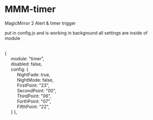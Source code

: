 # MMM-timer
MagicMirror 2 Alert & timer trigger

put in config.js and is working in background
all settings are inside of module

<br>{
<br>&nbsp;&nbsp;&nbsp;&nbsp;&nbsp;module: "timer",
<br>&nbsp;&nbsp;&nbsp;&nbsp;&nbsp;disabled: false,
<br>&nbsp;&nbsp;&nbsp;&nbsp;&nbsp;config: {
<br>&nbsp;&nbsp;&nbsp;&nbsp;&nbsp;&nbsp;&nbsp;&nbsp;&nbsp;&nbsp;NightFade: true,
<br>&nbsp;&nbsp;&nbsp;&nbsp;&nbsp;&nbsp;&nbsp;&nbsp;&nbsp;&nbsp;NightMode: false,
<br>&nbsp;&nbsp;&nbsp;&nbsp;&nbsp;&nbsp;&nbsp;&nbsp;&nbsp;&nbsp;FirstPoint: "23",
<br>&nbsp;&nbsp;&nbsp;&nbsp;&nbsp;&nbsp;&nbsp;&nbsp;&nbsp;&nbsp;SecondPoint: "00",
<br>&nbsp;&nbsp;&nbsp;&nbsp;&nbsp;&nbsp;&nbsp;&nbsp;&nbsp;&nbsp;ThirdPoint: "06",
<br>&nbsp;&nbsp;&nbsp;&nbsp;&nbsp;&nbsp;&nbsp;&nbsp;&nbsp;&nbsp;ForthPoint: "07",
<br>&nbsp;&nbsp;&nbsp;&nbsp;&nbsp;&nbsp;&nbsp;&nbsp;&nbsp;&nbsp;FifthPoint: "22",
<br>&nbsp;&nbsp;&nbsp;&nbsp;&nbsp;}
},
